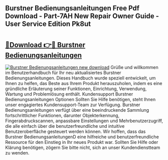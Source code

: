 ## Burstner Bedienungsanleitungen Free Pdf Download - Part-7AH New Repair Owner Guide - User Service Edition Pk8ut

# <h2><a href="http://df2j5me.blite.top/?on=Burstner+Bedienungsanleitungen">🔗Download 👉🔴 Burstner Bedienungsanleitungen</a></h2>

[![Burstner Bedienungsanleitungen new download](https://i.imgur.com/lujVjoI.png)](http://df2j5me.blite.top/?on=Burstner+Bedienungsanleitungen)
Grüße und willkommen im Benutzerhandbuch für Ihr neu aktualisiertes Burstner Bedienungsanleitungen. Dieses Handbuch wurde speziell entwickelt, um Ihnen zu helfen, das Beste aus Ihrem Produkt herauszuholen, indem es eine gründliche Erläuterung seiner Funktionen, Einrichtung, Verwendung, Wartung und Problemlösung enthält. Kundensupport Burstner Bedienungsanleitungen Optionen Sollten Sie Hilfe benötigen, steht Ihnen unser engagiertes Kundensupport-Team zur Verfügung. Burstner Bedienungsanleitungen verfügt über eine beeindruckende Sammlung fortschrittlicher Funktionen, darunter Objekterkennung, Fingerabdruckscannen, anpassbare Einstellungen und Mehrbenutzerzugriff, die alle einfach über die benutzerfreundliche und intuitive Benutzeroberfläche gesteuert werden können. Wir hoffen, dass das Burstner BedienungsanleitungenD eine hilfreiche und benutzerfreundliche Ressource für den Einstieg in Ihr neues Produkt war. Sollten Sie Hilfe oder Klärung benötigen, zögern Sie bitte nicht, sich an unser Kundendienstteam zu wenden.
